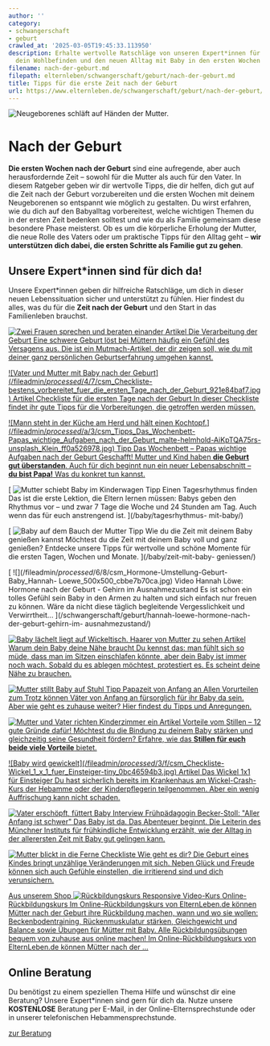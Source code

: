 ```yaml
---
author: ''
category:
- schwangerschaft
- geburt
crawled_at: '2025-03-05T19:45:33.113950'
description: Erhalte wertvolle Ratschläge von unseren Expert*innen für deine Rückbildung,
  dein Wohlbefinden und den neuen Alltag mit Baby in den ersten Wochen nach der Geburt.
filename: nach-der-geburt.md
filepath: elternleben/schwangerschaft/geburt/nach-der-geburt.md
title: Tipps für die erste Zeit nach der Geburt
url: https://www.elternleben.de/schwangerschaft/geburt/nach-der-geburt/
---
```


![Neugeborenes schläft auf Händen der
Mutter.](/fileadmin/Startseite/1_Elternwissen/1_Schwangerschaft/Artikel_Erfahrungsbericht_Mit_Mundschutz_und_Mut_im_Kreisssaal_shutterstock_1039956349_KLEIN.jpg)

#  Nach der Geburt

**Die ersten Wochen nach der Geburt** sind eine aufregende, aber auch
herausfordernde Zeit – sowohl für die Mutter als auch für den Vater. In diesem
Ratgeber geben wir dir wertvolle Tipps, die dir helfen, dich gut auf die Zeit
nach der Geburt vorzubereiten und die ersten Wochen mit deinem Neugeborenen so
entspannt wie möglich zu gestalten. Du wirst erfahren, wie du dich auf den
Babyalltag vorbereitest, welche wichtigen Themen du in der ersten Zeit
bedenken solltest und wie du als Familie gemeinsam diese besondere Phase
meisterst. Ob es um die körperliche Erholung der Mutter, die neue Rolle des
Vaters oder um praktische Tipps für den Alltag geht – **wir unterstützen dich
dabei, die ersten Schritte als Familie gut zu gehen**.

##  Unsere Expert*innen sind für dich da!

Unsere Expert*innen geben dir hilfreiche Ratschläge, um dich in dieser neuen
Lebenssituation sicher und unterstützt zu fühlen. Hier findest du alles, was
du für die **Zeit nach der Geburt** und den Start in das Familienleben
brauchst.

[ ![Zwei Frauen sprechen und beraten einander
](/fileadmin/Startseite/1_Elternwissen/2_Baby/Artikel_Die_Verarbeitung_der_Geburt.jpg)
Artikel Die Verarbeitung der Geburt Eine schwere Geburt löst bei Müttern
häufig ein Gefühl des Versagens aus. Die ist ein Mutmach-Artikel, der dir
zeigen soll, wie du mit deiner ganz persönlichen Geburtserfahrung umgehen
kannst. ](/schwangerschaft/geburt/die-verarbeitung-der-geburt/)

[ ![Vater und Mutter mit Baby nach der
Geburt](/fileadmin/_processed_/4/7/csm_Checkliste-
bestens_vorbereitet_fuer_die_ersten_Tage_nach_der_Geburt_921e84baf7.jpg)
Artikel Checkliste für die ersten Tage nach der Geburt In dieser Checkliste
findet ihr gute Tipps für die Vorbereitungen, die getroffen werden müssen.
](/schwangerschaft/geburt/checkliste-fuer-die-zeit-vor-und-nach-der-geburt/)

[ ![Mann steht in der Küche am Herd und hält einen
Kochtopf.](/fileadmin/_processed_/a/3/csm_Tipps_Das_Wochenbett-
Papas_wichtige_Aufgaben_nach_der_Geburt_malte-helmhold-AiKpTQA75rs-
unsplash_Klein_ff0a526978.jpg) Tipp Das Wochenbett – Papas wichtige Aufgaben
nach der Geburt Geschafft! Mutter und Kind haben **die Geburt gut
überstanden**. Auch für dich beginnt nun ein neuer Lebensabschnitt – **du bist
Papa!** Was du konkret tun kannst. ](/schwangerschaft/geburt/wochenbett/)

[ ![Mutter schiebt Baby im
Kinderwagen](/fileadmin/_processed_/7/b/csm_Tipps_Tagesrhythmus_mit_Baby_finden_ac99b5ba93.jpg)
Tipp Einen Tagesrhythmus finden Das ist die erste Lektion, die Eltern lernen
müssen: Babys geben den Rhythmus vor – und zwar 7 Tage die Woche und 24
Stunden am Tag. Auch wenn das für euch anstrengend ist. ](/baby/tagesrhythmus-
mit-baby/)

[ ![Baby auf dem Bauch der
Mutter](/fileadmin/_processed_/7/c/csm_10_schoene_Dinge_geniessen_Babys_erste_Tage_4b171a58f4.jpg)
Tipp Wie du die Zeit mit deinem Baby genießen kannst Möchtest du die Zeit mit
deinem Baby voll und ganz genießen? Entdecke unsere Tipps für wertvolle und
schöne Momente für die ersten Tagen, Wochen und Monate. ](/baby/zeit-mit-baby-
geniessen/)

[ ![](/fileadmin/_processed_/6/8/csm_Hormone-Umstellung-Geburt-Baby_Hannah-
Loewe_500x500_cbbe7b70ca.jpg) Video Hannah Löwe: Hormone nach der Geburt -
Gehirn im Ausnahmezustand Es ist schon ein tolles Gefühl sein Baby in den
Armen zu halten und sich einfach nur freuen zu können. Wäre da nicht diese
täglich begleitende Vergesslichkeit und Verwirrtheit...
](/schwangerschaft/geburt/hannah-loewe-hormone-nach-der-geburt-gehirn-im-
ausnahmezustand/)

[ ![Baby lächelt liegt auf Wickeltisch. Haarer von Mutter zu
sehen](/fileadmin/_processed_/c/7/csm_Artikel_Warum_dein_Baby_deine_Na__he_braucht_104_9cd0f9620a.jpg)
Artikel Warum dein Baby deine Nähe braucht Du kennst das: man fühlt sich so
müde, dass man im Sitzen einschlafen könnte, aber dein Baby ist immer noch
wach. Sobald du es ablegen möchtest, protestiert es. Es scheint deine Nähe zu
brauchen. ](/baby/bindung/warum-dein-baby-deine-naehe-braucht/)

[ ![Mutter stillt Baby auf
Stuhl](/fileadmin/_processed_/c/2/csm_Tipp_Papazeit_von_Angang_an_neues_Foto_iStock-498175035_Kopie_d5a08cd381.jpg)
Tipp Papazeit von Anfang an Allen Vorurteilen zum Trotz können Väter von
Anfang an fürsorglich für ihr Baby da sein. Aber wie geht es zuhause weiter?
Hier findest du Tipps und Anregungen. ](/baby/bindung/papazeit-von-anfang-an/)

[ ![Mutter und Vater richten Kinderzimmer
ein](/fileadmin/_processed_/b/6/csm_Artikel_Dein_Baby_stillen_12_gute_Gru__nde_dafu__r_34547711ac.jpg)
Artikel Vorteile vom Stillen – 12 gute Gründe dafür! Möchtest du die Bindung
zu deinem Baby stärken und gleichzeitig seine Gesundheit fördern? Erfahre, wie
das **Stillen für euch beide viele Vorteile** bietet.
](/baby/stillen/vorteile-vom-stillen/)

[ ![Baby wird gewickelt](/fileadmin/_processed_/3/f/csm_Checkliste-
Wickel_1_x_1_fuer_Einsteiger-tiny_0bc46594b3.jpg) Artikel Das Wickel 1x1 für
Einsteiger Du hast sicherlich bereits im Krankenhaus am Wickel-Crash-Kurs der
Hebamme oder der Kinderpflegerin teilgenommen. Aber ein wenig Auffrischung
kann nicht schaden. ](/baby/babypflege/wickeln/)

[ ![Vater erschöpft, füttert
Baby](/fileadmin/_processed_/6/6/csm_Interview_Aller_Anfang_ist_schwer_b1fdb2d304.jpg)
Interview Frühpädagogin Becker-Stoll: "Aller Anfang ist schwer" Das Baby ist
da. Das Abenteuer beginnt. Die Leiterin des Münchner Instituts für
frühkindliche Entwicklung erzählt, wie der Alltag in der allerersten Zeit mit
Baby gut gelingen kann. ](/baby/aller-anfang-ist-schwer/)

[ ![Mutter blickt in die
Ferne](/fileadmin/_processed_/9/8/csm_Checkliste_Wie_geht_es_Dir_fb92fbf3b7.jpg)
Checkliste Wie geht es dir? Die Geburt eines Kindes bringt unzählige
Veränderungen mit sich. Neben Glück und Freude können sich auch Gefühle
einstellen, die irritierend sind und dich verunsichern.
](/schwangerschaft/geburt/wochenbettdepression/)

[ Aus unserem Shop ![Rückbildungskurs
Responsive](/fileadmin/_processed_/1/a/csm_Ru__ckbildungskurs_Responsive_1080_01_edf33ec2ae.png)
Video-Kurs Online-Rückbildungskurs Im Online-Rückbildungskurs von
ElternLeben.de können Mütter nach der Geburt ihre Rückbildung machen, wann und
wo sie wollen: Beckenbodentraining, Rückenmuskulatur stärken, Gleichgewicht
und Balance sowie Übungen für Mütter mit Baby. Alle Rückbildungsübungen bequem
von zuhause aus online machen! Im Online-Rückbildungskurs von ElternLeben.de
können Mütter nach der …  ](/shop/rueckbildungskurs-online/)



##  Online Beratung

Du benötigst zu einem speziellen Thema Hilfe und wünschst dir eine Beratung?
Unsere Expert*innen sind gern für dich da. Nutze unsere **KOSTENLOSE**
Beratung per E-Mail, in der Online-Elternsprechstunde oder in unserer
telefonischen Hebammensprechstunde.

[ zur Beratung ](/online-beratung-formate/)

